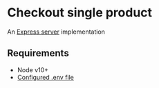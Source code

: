 # Checkout single product
An [Express server](http://expressjs.com) implementation

## Requirements
* Node v10+
* [Configured .env file](../README.md)
